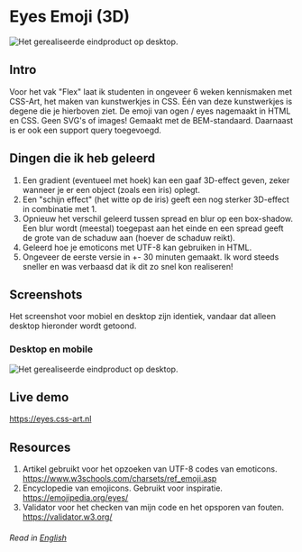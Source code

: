 # Eyes Emoji (3D)
![Het gerealiseerde eindproduct op desktop.](https://eyes.css-art.nl/img/eyes.png "Emoticon Eyes")

## Intro
Voor het vak "Flex" laat ik studenten in ongeveer 6 weken kennismaken met CSS-Art, het maken van kunstwerkjes in CSS. Één van deze kunstwerkjes is degene die je hierboven ziet. De emoji van ogen / eyes nagemaakt in HTML en CSS. Geen SVG's of images! Gemaakt met de BEM-standaard. Daarnaast is er ook een support query toegevoegd. 

## Dingen die ik heb geleerd
1. Een gradient (eventueel met hoek) kan een gaaf 3D-effect geven, zeker wanneer je er een object (zoals een iris) oplegt.
2. Een "schijn effect" (het witte op de iris) geeft een nog sterker 3D-effect in combinatie met 1. 
3. Opnieuw het verschil geleerd tussen spread en blur op een box-shadow. Een blur wordt (meestal) toegepast aan het einde en een spread geeft de grote van de schaduw aan (hoever de schaduw reikt).
4. Geleerd hoe je emoticons met UTF-8 kan gebruiken in HTML.
5. Ongeveer de eerste versie in +- 30 minuten gemaakt. Ik word steeds sneller en was verbaasd dat ik dit zo snel kon realiseren!

## Screenshots
Het screenshot voor mobiel en desktop zijn identiek, vandaar dat alleen desktop hieronder wordt getoond.

### Desktop en mobile
![Het gerealiseerde eindproduct op desktop.](https://eyes.css-art.nl/img/eyes.png "Emoticon Eyes")

## Live demo
https://eyes.css-art.nl 

## Resources
1. Artikel gebruikt voor het opzoeken van UTF-8 codes van emoticons. https://www.w3schools.com/charsets/ref_emoji.asp
2. Encyclopedie van emojicons. Gebruikt voor inspiratie. https://emojipedia.org/eyes/ 
3. Validator voor het checken van mijn code en het opsporen van fouten. https://validator.w3.org/


###### Read in [English](README.en.md)